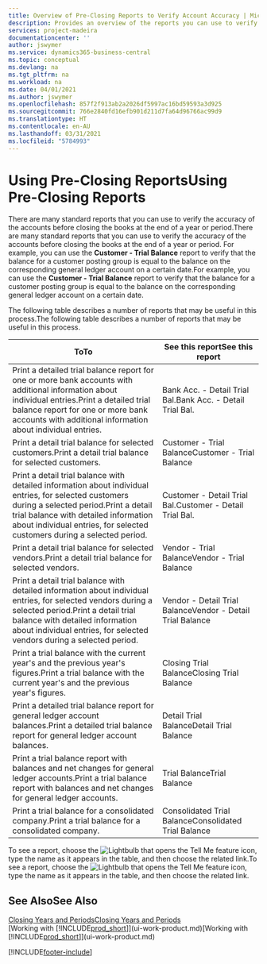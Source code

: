 ```yaml
---
title: Overview of Pre-Closing Reports to Verify Account Accuracy | Microsoft Docs
description: Provides an overview of the reports you can use to verify the accuracy of accounts before closing the books at the end of a year or period.
services: project-madeira
documentationcenter: ''
author: jswymer
ms.service: dynamics365-business-central
ms.topic: conceptual
ms.devlang: na
ms.tgt_pltfrm: na
ms.workload: na
ms.date: 04/01/2021
ms.author: jswymer
ms.openlocfilehash: 857f2f913ab2a2026df5997ac16bd59593a3d925
ms.sourcegitcommit: 766e2840fd16efb901d211d7fa64d96766ac99d9
ms.translationtype: HT
ms.contentlocale: en-AU
ms.lasthandoff: 03/31/2021
ms.locfileid: "5784993"
---
```

# <a name="using-pre-closing-reports"></a><span data-ttu-id="ff84f-103">Using Pre-Closing Reports</span><span class="sxs-lookup"><span data-stu-id="ff84f-103">Using Pre-Closing Reports</span></span>
<span data-ttu-id="ff84f-104">There are many standard reports that you can use to verify the accuracy of the accounts before closing the books at the end of a year or period.</span><span class="sxs-lookup"><span data-stu-id="ff84f-104">There are many standard reports that you can use to verify the accuracy of the accounts before closing the books at the end of a year or period.</span></span> <span data-ttu-id="ff84f-105">For example, you can use the **Customer - Trial Balance** report to verify that the balance for a customer posting group is equal to the balance on the corresponding general ledger account on a certain date.</span><span class="sxs-lookup"><span data-stu-id="ff84f-105">For example, you can use the **Customer - Trial Balance** report to verify that the balance for a customer posting group is equal to the balance on the corresponding general ledger account on a certain date.</span></span>

<span data-ttu-id="ff84f-106">The following table describes a number of reports that may be useful in this process.</span><span class="sxs-lookup"><span data-stu-id="ff84f-106">The following table describes a number of reports that may be useful in this process.</span></span>

| <span data-ttu-id="ff84f-107">To</span><span class="sxs-lookup"><span data-stu-id="ff84f-107">To</span></span> | <span data-ttu-id="ff84f-108">See this report</span><span class="sxs-lookup"><span data-stu-id="ff84f-108">See this report</span></span> |
| --- | --- |
| <span data-ttu-id="ff84f-109">Print a detailed trial balance report for one or more bank accounts with additional information about individual entries.</span><span class="sxs-lookup"><span data-stu-id="ff84f-109">Print a detailed trial balance report for one or more bank accounts with additional information about individual entries.</span></span> |<span data-ttu-id="ff84f-110">Bank Acc. - Detail Trial Bal.</span><span class="sxs-lookup"><span data-stu-id="ff84f-110">Bank Acc. - Detail Trial Bal.</span></span> |
| <span data-ttu-id="ff84f-111">Print a detail trial balance for selected customers.</span><span class="sxs-lookup"><span data-stu-id="ff84f-111">Print a detail trial balance for selected customers.</span></span> |<span data-ttu-id="ff84f-112">Customer - Trial Balance</span><span class="sxs-lookup"><span data-stu-id="ff84f-112">Customer - Trial Balance</span></span> |
| <span data-ttu-id="ff84f-113">Print a detail trial balance with detailed information about individual entries, for selected customers during a selected period.</span><span class="sxs-lookup"><span data-stu-id="ff84f-113">Print a detail trial balance with detailed information about individual entries, for selected customers during a selected period.</span></span> |<span data-ttu-id="ff84f-114">Customer - Detail Trial Bal.</span><span class="sxs-lookup"><span data-stu-id="ff84f-114">Customer - Detail Trial Bal.</span></span> |
| <span data-ttu-id="ff84f-115">Print a detail trial balance for selected vendors.</span><span class="sxs-lookup"><span data-stu-id="ff84f-115">Print a detail trial balance for selected vendors.</span></span> |<span data-ttu-id="ff84f-116">Vendor - Trial Balance</span><span class="sxs-lookup"><span data-stu-id="ff84f-116">Vendor - Trial Balance</span></span> |
| <span data-ttu-id="ff84f-117">Print a detail trial balance with detailed information about individual entries, for selected vendors during a selected period.</span><span class="sxs-lookup"><span data-stu-id="ff84f-117">Print a detail trial balance with detailed information about individual entries, for selected vendors during a selected period.</span></span> |<span data-ttu-id="ff84f-118">Vendor - Detail Trial Balance</span><span class="sxs-lookup"><span data-stu-id="ff84f-118">Vendor - Detail Trial Balance</span></span> |
| <span data-ttu-id="ff84f-119">Print a trial balance with the current year's and the previous year's figures.</span><span class="sxs-lookup"><span data-stu-id="ff84f-119">Print a trial balance with the current year's and the previous year's figures.</span></span> |<span data-ttu-id="ff84f-120">Closing Trial Balance</span><span class="sxs-lookup"><span data-stu-id="ff84f-120">Closing Trial Balance</span></span> |
| <span data-ttu-id="ff84f-121">Print a detailed trial balance report for general ledger account balances.</span><span class="sxs-lookup"><span data-stu-id="ff84f-121">Print a detailed trial balance report for general ledger account balances.</span></span> |<span data-ttu-id="ff84f-122">Detail Trial Balance</span><span class="sxs-lookup"><span data-stu-id="ff84f-122">Detail Trial Balance</span></span> |
| <span data-ttu-id="ff84f-123">Print a trial balance report with balances and net changes for general ledger accounts.</span><span class="sxs-lookup"><span data-stu-id="ff84f-123">Print a trial balance report with balances and net changes for general ledger accounts.</span></span> |<span data-ttu-id="ff84f-124">Trial Balance</span><span class="sxs-lookup"><span data-stu-id="ff84f-124">Trial Balance</span></span> |
| <span data-ttu-id="ff84f-125">Print a trial balance for a consolidated company.</span><span class="sxs-lookup"><span data-stu-id="ff84f-125">Print a trial balance for a consolidated company.</span></span> |<span data-ttu-id="ff84f-126">Consolidated Trial Balance</span><span class="sxs-lookup"><span data-stu-id="ff84f-126">Consolidated Trial Balance</span></span> |

<span data-ttu-id="ff84f-127">To see a report, choose the ![Lightbulb that opens the Tell Me feature](media/ui-search/search_small.png "Tell me what you want to do") icon, type the name as it appears in the table, and then choose the related link.</span><span class="sxs-lookup"><span data-stu-id="ff84f-127">To see a report, choose the ![Lightbulb that opens the Tell Me feature](media/ui-search/search_small.png "Tell me what you want to do") icon, type the name as it appears in the table, and then choose the related link.</span></span>

## <a name="see-also"></a><span data-ttu-id="ff84f-128">See Also</span><span class="sxs-lookup"><span data-stu-id="ff84f-128">See Also</span></span>
[<span data-ttu-id="ff84f-129">Closing Years and Periods</span><span class="sxs-lookup"><span data-stu-id="ff84f-129">Closing Years and Periods</span></span>](year-close-years-periods.md)  
<span data-ttu-id="ff84f-130">[Working with [!INCLUDE[prod_short](includes/prod_short.md)]](ui-work-product.md)</span><span class="sxs-lookup"><span data-stu-id="ff84f-130">[Working with [!INCLUDE[prod_short](includes/prod_short.md)]](ui-work-product.md)</span></span>



[!INCLUDE[footer-include](includes/footer-banner.md)]